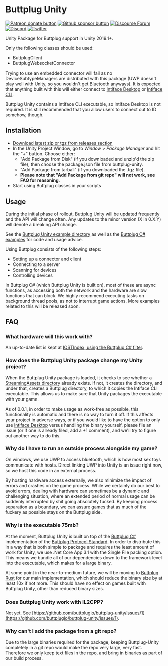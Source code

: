 # Buttplug Unity

[![Patreon donate button](https://img.shields.io/badge/patreon-donate-yellow.svg)](https://www.patreon.com/qdot)
[![Github sponsor button](https://img.shields.io/static/v1?label=Sponsor&message=%E2%9D%A4&logo=GitHub)](https://github.com/sponsors/qdot)
[![Discourse Forum](https://img.shields.io/badge/discourse-forum-blue.svg)](https://metafetish.club)
[![Discord](https://img.shields.io/discord/353303527587708932.svg?logo=discord)](https://discord.buttplug.io)
[![Twitter](https://img.shields.io/twitter/follow/buttplugio.svg?style=social&logo=twitter)](https://twitter.com/buttplugio)

Unity Package for Buttplug support in Unity 2019.1+.

Only the following classes should be used:

- ButtplugClient
- ButtplugWebsocketConnector

Trying to use an embedded connector will fail as no
DeviceSubtypeManagers are distributed with this package (UWP doesn't
play well with Unity, so you wouldn't get Bluetooth anyways). It is
expected that anything built with this will either connect to
[Intiface Desktop](https://github.com/intiface/intiface-desktop) or
[Intiface CLI](https://github.com/intiface/intiface-cli-csharp).

Buttplug Unity contains a Intiface CLI executable, so Intiface Desktop
is not required. It is still recommended that you allow users to
connect out to ID somehow, though.

## Installation

- [Download latest zip or tgz from releases section](https://github.com/buttplugio/buttplug-unity/releases)
- In the Unity Project Window, go to *Window* > *Package Manager* and hit the
  "+" button. Choose either:
  - "Add Package from Disk" (if you downloaded and unzip'd the zip file), then
    choose the package.json file from buttplug-unity.
  - "Add Package from tarball" (if you downloaded the .tgz file).
  - **Please note that "Add Package from git repo" will not work, see FAQ for
    reasoning**.
- Start using Buttplug classes in your scripts

## Usage

During the initial phase of rollout, Buttplug Unity will be updated frequently
and the API will change often. Any updates to the minor version (X in 0.X.Y)
will denote a breaking API change.

See the [Buttplug Unity example
directory](https://github.com/buttplugio/buttplug-unity/tree/master/examples) as
well as the [Buttplug C#
examples](https://github.com/buttplugio/buttplug-csharp#library-usage-examples)
for code and usage advice.

Using Buttplug consists of the following steps:

- Setting up a connector and client
- Connecting to a server
- Scanning for devices
- Controlling devices

In Buttplug C# (which Buttplug Unity is built on), most of these are async
functions, as accessing both the network and the hardware are slow functions
that can block. We highly recommend executing tasks on background thread pools,
as not to interrupt game actions. More examples related to this will be released
soon.

## FAQ

### What hardware will this work with?

An up-to-date list is kept at [IOSTIndex, using the Buttplug C#
filter](https://iostindex.com/?filter0ButtplugSupport=1).

### How does the Buttplug Unity package change my Unity project?

When the Buttplug Unity package is loaded, it checks to see whether a
[StreamingAssets
directory](https://docs.unity3d.com/Manual/StreamingAssets.html) already exists.
If not, it creates the directory, and under that, creates a Buttplug directory,
to which it copies the Intiface CLI executable. This allows us to make sure that
Unity packages the executable with your game.

As of 0.0.1, in order to make usage as work-free as possible, this functionality
is automatic and there is no way to turn it off. If this affects your project in
adverse ways, or if you would like to have the option to only use [Intiface
Desktop](https://intiface.com/desktop) versus handling the binary yourself,
please file an issue (or if one is already filed, add a +1 comment), and we'll
try to figure out another way to do this.

### Why do I have to run an outside process alongside my game?

On windows, we use UWP to access bluetooth, which is how most sex toys
communicate with hosts. Direct linking UWP into Unity is an issue right now, so
we host this code in an external process.

By hosting hardware access externally, we also minimize the impact of errors and
crashes on the game process. While we certainly do our best to avoid errors,
dealing with hardware can sometimes be a dynamic and challenging situation,
where an extended period of normal usage can be suddenly interrupted by shit
going absolutely fucked. By keeping process separation as a boundary, we can
assure games that as much of the fuckery as possible stays on the Buttplug side.

### Why is the executable 75mb?

At the moment, Buttplug Unity is built on top of the [Buttplug
C#](https://github.com/buttplugio/buttplug-csharp) implementation of the
[Buttplug Protocol Standard](https://buttplug-spec.docs.buttplug.io). In order
to distribute this in a way that is both simple to package and requires the
least amount of work for Unity, we use .Net Core App 3.1 with the Single File
packing option. This means we bundle all of our dependencies down to the
framework level into the executable, which makes for a large binary.

At some point in the near-to-medium future, we will be moving to [Buttplug
Rust](https://github.com/buttplugio/buttplug-rs) for our main implementation,
which should reduce the binary size by at least 10x if not more. This should
have no effect on games built with Buttplug Unity, other than reduced binary
sizes.

### Does Buttplug Unity work with IL2CPP?

Not yet. See
[https://github.com/buttplugio/buttplug-unity/issues/1](https://github.com/buttplugio/buttplug-unity/issues/1).

### Why can't I add the package from a git repo?

Due to the large binaries required for the package, keeping Buttplug-Unity
completely in a git repo would make the repo very large, very fast. Therefore we
only keep text files in the repo, and bring in binaries as part of our build
process.